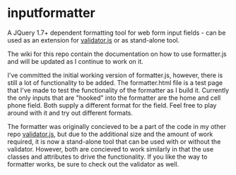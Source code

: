 inputformatter
==============

A JQuery 1.7+ dependent formatting tool for web form input fields - can be used as an extension for [validator.js](https://github.com/mosbymc/validator) or as stand-alone tool.

The wiki for this repo contain the documentation on how to use formatter.js and will be updated as I continue to work on it.

I've committed the initial working version of formatter.js, however, there is still a lot of functionality to be added. The formatter.html file is a test page that I've made to test the functionality of the formatter as I build it. Currently the only inputs that are "hooked" into the formatter are the home and cell phone field. Both supply a different format for the field. Feel free to play around with it and try out different formats.

The formatter was originally concieved to be a part of the code in my other repo [validator.js](https://github.com/mosbymc/validator), but due to the additional size and the amount of work required, it is now a stand-alone tool that can be used with or without the validator. However, both are concieved to work similarly in that the use classes and attributes to drive the functionality. If you like the way to formatter works, be sure to check out the validator as well.
